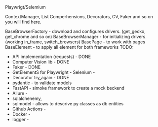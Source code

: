 Playwrigt/Selemium

ContextManager, List Comperhensions, Decorators, CV, Faker and so on you will find here. 


BaseBrowserFactory - download and configures drivers. (get_gecko, get_chrome and so on) 
BaseBrowserManager - for initializing drivers. (working in_frame, switch_browsers)
BasePage - to work with pages
BaseElement - to apply all element for both frameworks
TODO: 
 - API implementation (requests) - DONE
 - Computer Vision lib - DONE
 - Faker - DONE
 - GetElementS for Playwright -  Selenium -
 - Decorator try_again - DONE
 - pydantic - to validate models
 - FastAPI - simoke framework to create a mock beckend
 - Allure - 
 - sqlalchenemy,
 - sqlmodel - allows to descrive py classes as db entities
 - Github Actions -
 - Docker -
 - logger -




















































